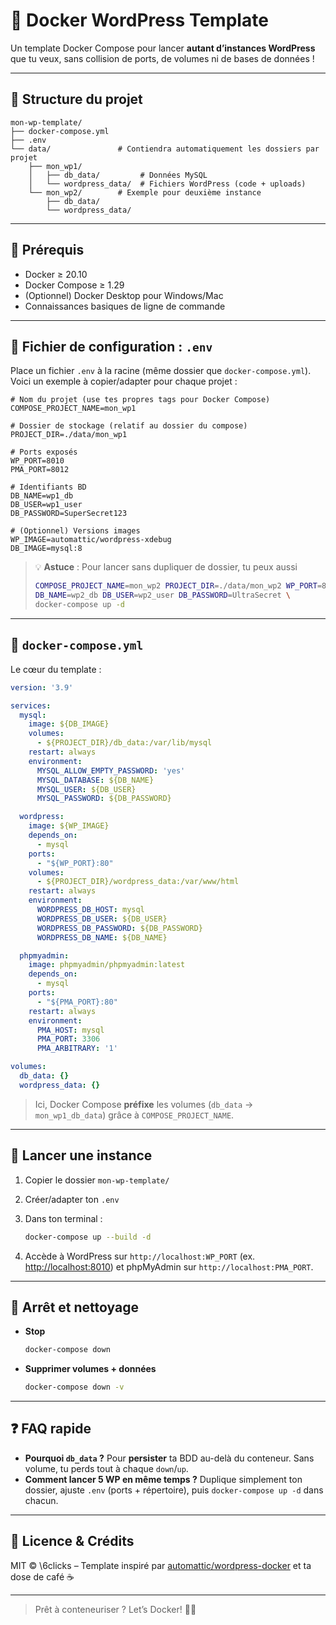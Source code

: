 # 🚀 Docker WordPress Template

Un template Docker Compose pour lancer **autant d’instances WordPress** que tu veux, sans collision de ports, de volumes ni de bases de données !

---

## 📂 Structure du projet

```
mon-wp-template/
├── docker-compose.yml
├── .env
└── data/               # Contiendra automatiquement les dossiers par projet
    ├── mon_wp1/
    │   ├── db_data/         # Données MySQL
    │   └── wordpress_data/  # Fichiers WordPress (code + uploads)
    └── mon_wp2/        # Exemple pour deuxième instance
        ├── db_data/
        └── wordpress_data/
```

---

## 🔧 Prérequis

* Docker ≥ 20.10
* Docker Compose ≥ 1.29
* (Optionnel) Docker Desktop pour Windows/Mac
* Connaissances basiques de ligne de commande

---

## 📝 Fichier de configuration : `.env`

Place un fichier `.env` à la racine (même dossier que `docker-compose.yml`).
Voici un exemple à copier/adapter pour chaque projet :

```dotenv
# Nom du projet (use tes propres tags pour Docker Compose)
COMPOSE_PROJECT_NAME=mon_wp1

# Dossier de stockage (relatif au dossier du compose)
PROJECT_DIR=./data/mon_wp1

# Ports exposés
WP_PORT=8010
PMA_PORT=8012

# Identifiants BD
DB_NAME=wp1_db
DB_USER=wp1_user
DB_PASSWORD=SuperSecret123

# (Optionnel) Versions images
WP_IMAGE=automattic/wordpress-xdebug
DB_IMAGE=mysql:8
```

> 💡 **Astuce** : Pour lancer sans dupliquer de dossier, tu peux aussi
>
> ```bash
> COMPOSE_PROJECT_NAME=mon_wp2 PROJECT_DIR=./data/mon_wp2 WP_PORT=8020 PMA_PORT=8022 \
> DB_NAME=wp2_db DB_USER=wp2_user DB_PASSWORD=UltraSecret \
> docker-compose up -d
> ```

---

## 🐳 `docker-compose.yml`

Le cœur du template :

```yaml
version: '3.9'

services:
  mysql:
    image: ${DB_IMAGE}
    volumes:
      - ${PROJECT_DIR}/db_data:/var/lib/mysql
    restart: always
    environment:
      MYSQL_ALLOW_EMPTY_PASSWORD: 'yes'
      MYSQL_DATABASE: ${DB_NAME}
      MYSQL_USER: ${DB_USER}
      MYSQL_PASSWORD: ${DB_PASSWORD}

  wordpress:
    image: ${WP_IMAGE}
    depends_on:
      - mysql
    ports:
      - "${WP_PORT}:80"
    volumes:
      - ${PROJECT_DIR}/wordpress_data:/var/www/html
    restart: always
    environment:
      WORDPRESS_DB_HOST: mysql
      WORDPRESS_DB_USER: ${DB_USER}
      WORDPRESS_DB_PASSWORD: ${DB_PASSWORD}
      WORDPRESS_DB_NAME: ${DB_NAME}

  phpmyadmin:
    image: phpmyadmin/phpmyadmin:latest
    depends_on:
      - mysql
    ports:
      - "${PMA_PORT}:80"
    restart: always
    environment:
      PMA_HOST: mysql
      PMA_PORT: 3306
      PMA_ARBITRARY: '1'

volumes:
  db_data: {}
  wordpress_data: {}

```

> Ici, Docker Compose **préfixe** les volumes (`db_data` → `mon_wp1_db_data`) grâce à `COMPOSE_PROJECT_NAME`.

---

## 🚀 Lancer une instance

1. Copier le dossier `mon-wp-template/`
2. Créer/adapter ton `.env`
3. Dans ton terminal :

   ```bash
   docker-compose up --build -d
   ```
4. Accède à WordPress sur `http://localhost:WP_PORT` (ex. [http://localhost:8010](http://localhost:8010)) et phpMyAdmin sur `http://localhost:PMA_PORT`.

---

## 🛑 Arrêt et nettoyage

* **Stop**

  ```bash
  docker-compose down
  ```
* **Supprimer volumes + données**

  ```bash
  docker-compose down -v
  ```

---

## ❓ FAQ rapide

* **Pourquoi `db_data` ?**
  Pour **persister** ta BDD au-delà du conteneur. Sans volume, tu perds tout à chaque `down`/`up`.
* **Comment lancer 5 WP en même temps ?**
  Duplique simplement ton dossier, ajuste `.env` (ports + répertoire), puis `docker-compose up -d` dans chacun.

---

## 📖 Licence & Crédits

MIT © \6clicks – Template inspiré par [automattic/wordpress-docker](https://github.com/automattic/wordpress-docker) et ta dose de café ☕

---

> Prêt à conteneuriser ? Let’s Docker! 🐳✨
